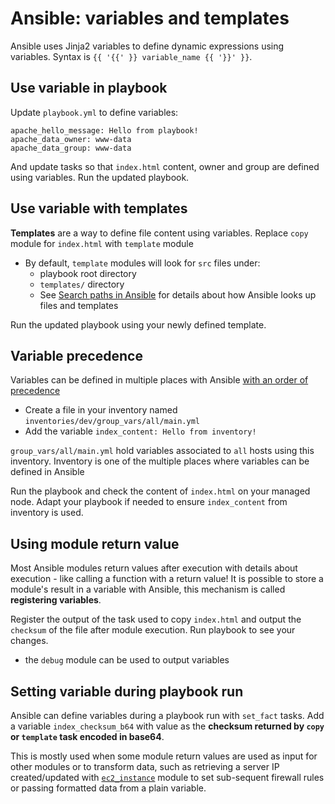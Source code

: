 # Ansible: variables and templates

Ansible uses Jinja2 variables to define dynamic expressions using variables. Syntax is `{{ '{{' }} variable_name {{ '}}' }}`.

## Use variable in playbook

Update `playbook.yml` to define variables:

```
apache_hello_message: Hello from playbook!
apache_data_owner: www-data
apache_data_group: www-data
```

And update tasks so that `index.html` content, owner and group are defined using variables. Run the updated playbook.

## Use variable with templates

**Templates** are a way to define file content using variables. Replace `copy` module for `index.html` with `template` module

- By default, `template` modules will look for `src` files under:
  - playbook root directory
  - `templates/` directory
  - See [Search paths in Ansible](https://docs.ansible.com/ansible/latest/user_guide/playbook_pathing.html) for details about how Ansible looks up files and templates

Run the updated playbook using your newly defined template.

## Variable precedence

Variables can be defined in multiple places with Ansible [with an order of precedence](https://docs.ansible.com/ansible/latest/user_guide/playbooks_variables.html#variable-precedence-where-should-i-put-a-variable)

- Create a file in your inventory named `inventories/dev/group_vars/all/main.yml`
- Add the variable `index_content: Hello from inventory!`


`group_vars/all/main.yml` hold variables associated to `all` hosts using this inventory. Inventory is one of the multiple places where variables can be defined in Ansible

Run the playbook and check the content of `index.html` on your managed node. Adapt your playbook if needed to ensure `index_content` from inventory is used.

## Using module return value

Most Ansible modules return values after execution with details about execution - like calling a function with a return value! It is possible to store a module's result in a variable with Ansible, this mechanism is called **registering variables**.

Register the output of the task used to copy `index.html` and output the `checksum` of the file after module execution. Run playbook to see your changes.
  - the `debug` module can be used to output variables

## Setting variable during playbook run

Ansible can define variables during a playbook run with `set_fact` tasks. Add a variable `index_checksum_b64` with value as the **checksum returned by `copy` or `template` task encoded in base64**.

This is mostly used when some module return values are used as input for other modules or to transform data, such as retrieving a server IP created/updated with [`ec2_instance`](https://docs.ansible.com/ansible/latest/modules/ec2_instance_module.html#ec2-instance-module) module to set sub-sequent firewall rules or passing formatted data from a plain variable.